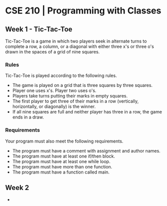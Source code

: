 # CSE 210 | Programming with Classes

## Week 1 - Tic-Tac-Toe

Tic-Tac-Toe is a game in which two players seek in alternate turns to complete a row, a column, or a diagonal with either three x's or three o's drawn in the spaces of a grid of nine squares.

### Rules

Tic-Tac-Toe is played according to the following rules.

- The game is played on a grid that is three squares by three squares.
- Player one uses x's. Player two uses o's.
- Players take turns putting their marks in empty squares.
- The first player to get three of their marks in a row (vertically, horizontally, or diagonally) is the winner.
- If all nine squares are full and neither player has three in a row, the game ends in a draw.

### Requirements

Your program must also meet the following requirements.

- The program must have a comment with assignment and author names.
- The program must have at least one if/then block.
- The program must have at least one while loop.
- The program must have more than one function.
- The program must have a function called main.

## Week 2

-


